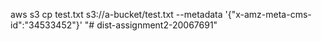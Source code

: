 

aws s3 cp test.txt s3://a-bucket/test.txt --metadata '{"x-amz-meta-cms-id":"34533452"}'
"# dist-assignment2-20067691" 
